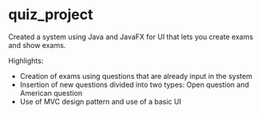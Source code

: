 # quiz_project #

Created a system using Java and JavaFX for UI that lets you create exams and show exams.

Highlights:
- Creation of exams using questions that are already input in the system
- Insertion of new questions divided into two types: Open question and American question
- Use of MVC design pattern and use of a basic UI

